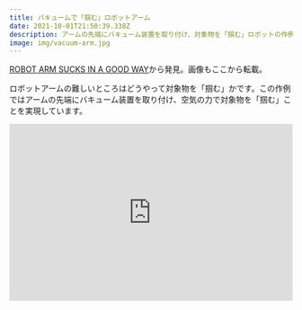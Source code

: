 ```yaml
---
title: バキュームで「掴む」ロボットアーム
date: 2021-10-01T21:50:39.338Z
description: アームの先端にバキューム装置を取り付け、対象物を「掴む」ロボットの作例を紹介します。
image: img/vacuum-arm.jpg
---
```

[ROBOT ARM SUCKS IN A GOOD WAY](https://hackaday.com/2020/04/14/robot-arm-sucks-in-a-good-way/)から発見。画像もここから転載。

ロボットアームの難しいところはどうやって対象物を「掴む」かです。この作例ではアームの先端にバキューム装置を取り付け、空気の力で対象物を「掴む」ことを実現しています。

<iframe width="100%" height="315" src="https://www.youtube.com/embed/eVz7mOJVvQc" title="YouTube video player" frameborder="0" allow="accelerometer; autoplay; clipboard-write; encrypted-media; gyroscope; picture-in-picture" allowfullscreen></iframe>